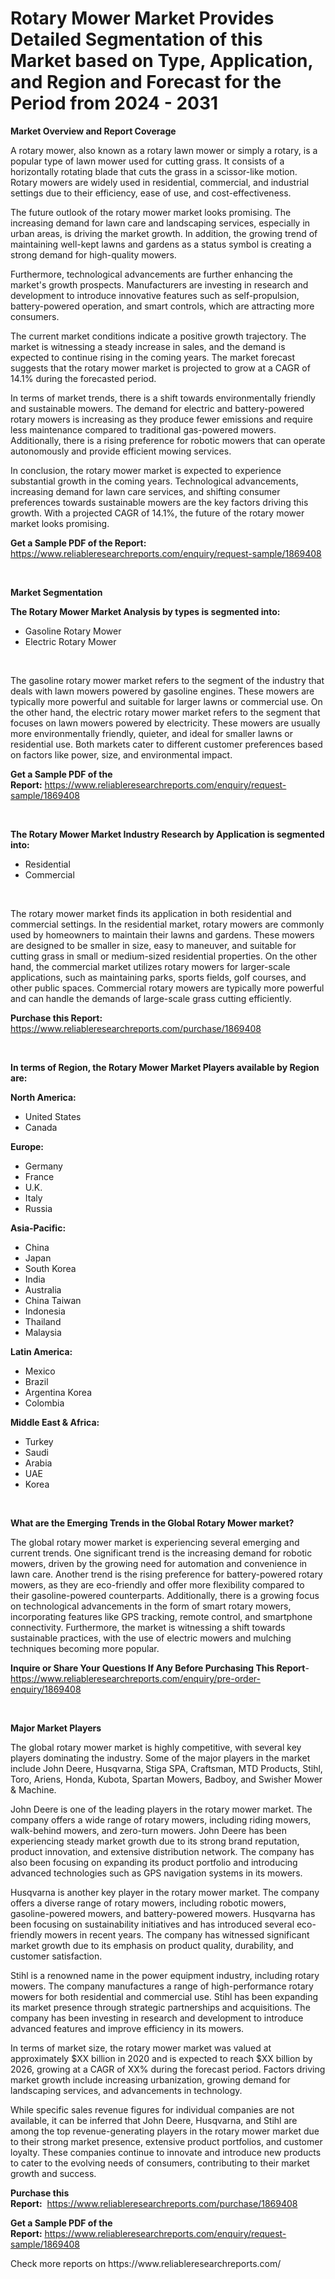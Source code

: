 <p><h1>Rotary Mower Market Provides Detailed Segmentation of this Market based on Type, Application, and Region and Forecast for the Period from 2024 - 2031</h1></p><p><strong>Market Overview and Report Coverage</strong></p>
<p><p>A rotary mower, also known as a rotary lawn mower or simply a rotary, is a popular type of lawn mower used for cutting grass. It consists of a horizontally rotating blade that cuts the grass in a scissor-like motion. Rotary mowers are widely used in residential, commercial, and industrial settings due to their efficiency, ease of use, and cost-effectiveness.</p><p>The future outlook of the rotary mower market looks promising. The increasing demand for lawn care and landscaping services, especially in urban areas, is driving the market growth. In addition, the growing trend of maintaining well-kept lawns and gardens as a status symbol is creating a strong demand for high-quality mowers.</p><p>Furthermore, technological advancements are further enhancing the market's growth prospects. Manufacturers are investing in research and development to introduce innovative features such as self-propulsion, battery-powered operation, and smart controls, which are attracting more consumers.</p><p>The current market conditions indicate a positive growth trajectory. The market is witnessing a steady increase in sales, and the demand is expected to continue rising in the coming years. The market forecast suggests that the rotary mower market is projected to grow at a CAGR of 14.1% during the forecasted period.</p><p>In terms of market trends, there is a shift towards environmentally friendly and sustainable mowers. The demand for electric and battery-powered rotary mowers is increasing as they produce fewer emissions and require less maintenance compared to traditional gas-powered mowers. Additionally, there is a rising preference for robotic mowers that can operate autonomously and provide efficient mowing services.</p><p>In conclusion, the rotary mower market is expected to experience substantial growth in the coming years. Technological advancements, increasing demand for lawn care services, and shifting consumer preferences towards sustainable mowers are the key factors driving this growth. With a projected CAGR of 14.1%, the future of the rotary mower market looks promising.</p></p>
<p><strong>Get a Sample PDF of the Report:</strong> <a href="https://www.reliableresearchreports.com/enquiry/request-sample/1869408">https://www.reliableresearchreports.com/enquiry/request-sample/1869408</a></p>
<p>&nbsp;</p>
<p><strong>Market Segmentation</strong></p>
<p><strong>The Rotary Mower Market Analysis by types is segmented into:</strong></p>
<p><ul><li>Gasoline Rotary Mower</li><li>Electric Rotary Mower</li></ul></p>
<p>&nbsp;</p>
<p><p>The gasoline rotary mower market refers to the segment of the industry that deals with lawn mowers powered by gasoline engines. These mowers are typically more powerful and suitable for larger lawns or commercial use. On the other hand, the electric rotary mower market refers to the segment that focuses on lawn mowers powered by electricity. These mowers are usually more environmentally friendly, quieter, and ideal for smaller lawns or residential use. Both markets cater to different customer preferences based on factors like power, size, and environmental impact.</p></p>
<p><strong>Get a Sample PDF of the Report:</strong>&nbsp;<a href="https://www.reliableresearchreports.com/enquiry/request-sample/1869408">https://www.reliableresearchreports.com/enquiry/request-sample/1869408</a></p>
<p>&nbsp;</p>
<p><strong>The Rotary Mower Market Industry Research by Application is segmented into:</strong></p>
<p><ul><li>Residential</li><li>Commercial</li></ul></p>
<p>&nbsp;</p>
<p><p>The rotary mower market finds its application in both residential and commercial settings. In the residential market, rotary mowers are commonly used by homeowners to maintain their lawns and gardens. These mowers are designed to be smaller in size, easy to maneuver, and suitable for cutting grass in small or medium-sized residential properties. On the other hand, the commercial market utilizes rotary mowers for larger-scale applications, such as maintaining parks, sports fields, golf courses, and other public spaces. Commercial rotary mowers are typically more powerful and can handle the demands of large-scale grass cutting efficiently.</p></p>
<p><strong>Purchase this Report:</strong>&nbsp; <a href="https://www.reliableresearchreports.com/purchase/1869408">https://www.reliableresearchreports.com/purchase/1869408</a></p>
<p>&nbsp;</p>
<p><strong>In terms of Region, the Rotary Mower Market Players available by Region are:</strong></p>
<p>
    <p> <strong> North America: </strong>
        <ul>
            <li>United States</li>
            <li>Canada</li>
        </ul>
        </p> 
    <p> <strong> Europe: </strong>
        <ul>
            <li>Germany</li>
            <li>France</li>
            <li>U.K.</li>
            <li>Italy</li>
            <li>Russia</li>
        </ul>
        </p> 
    <p> <strong> Asia-Pacific: </strong>
        <ul>
            <li>China</li>
            <li>Japan</li>
            <li>South Korea</li>
            <li>India</li>
            <li>Australia</li>
            <li>China Taiwan</li>
            <li>Indonesia</li>
            <li>Thailand</li>
            <li>Malaysia</li>
        </ul>
        </p> 
    <p> <strong> Latin America: </strong>
        <ul>
            <li>Mexico</li>
            <li>Brazil</li>
            <li>Argentina Korea</li>
            <li>Colombia</li>
        </ul>
        </p> 
    <p> <strong> Middle East & Africa: </strong>
        <ul>
            <li>Turkey</li>
            <li>Saudi</li>
            <li>Arabia</li>
            <li>UAE</li>
            <li>Korea</li>
        </ul>
    </p>
    </p>
<p>&nbsp;</p>
<p><strong>What are the Emerging Trends in the Global Rotary Mower market?</strong></p>
<p><p>The global rotary mower market is experiencing several emerging and current trends. One significant trend is the increasing demand for robotic mowers, driven by the growing need for automation and convenience in lawn care. Another trend is the rising preference for battery-powered rotary mowers, as they are eco-friendly and offer more flexibility compared to their gasoline-powered counterparts. Additionally, there is a growing focus on technological advancements in the form of smart rotary mowers, incorporating features like GPS tracking, remote control, and smartphone connectivity. Furthermore, the market is witnessing a shift towards sustainable practices, with the use of electric mowers and mulching techniques becoming more popular.</p></p>
<p><strong>Inquire or Share Your Questions If Any Before Purchasing This Report</strong>- <a href="https://www.reliableresearchreports.com/enquiry/pre-order-enquiry/1869408">https://www.reliableresearchreports.com/enquiry/pre-order-enquiry/1869408</a></p>
<p>&nbsp;</p>
<p><strong>Major Market Players</strong></p>
<p><p>The global rotary mower market is highly competitive, with several key players dominating the industry. Some of the major players in the market include John Deere, Husqvarna, Stiga SPA, Craftsman, MTD Products, Stihl, Toro, Ariens, Honda, Kubota, Spartan Mowers, Badboy, and Swisher Mower & Machine.</p><p>John Deere is one of the leading players in the rotary mower market. The company offers a wide range of rotary mowers, including riding mowers, walk-behind mowers, and zero-turn mowers. John Deere has been experiencing steady market growth due to its strong brand reputation, product innovation, and extensive distribution network. The company has also been focusing on expanding its product portfolio and introducing advanced technologies such as GPS navigation systems in its mowers.</p><p>Husqvarna is another key player in the rotary mower market. The company offers a diverse range of rotary mowers, including robotic mowers, gasoline-powered mowers, and battery-powered mowers. Husqvarna has been focusing on sustainability initiatives and has introduced several eco-friendly mowers in recent years. The company has witnessed significant market growth due to its emphasis on product quality, durability, and customer satisfaction.</p><p>Stihl is a renowned name in the power equipment industry, including rotary mowers. The company manufactures a range of high-performance rotary mowers for both residential and commercial use. Stihl has been expanding its market presence through strategic partnerships and acquisitions. The company has been investing in research and development to introduce advanced features and improve efficiency in its mowers.</p><p>In terms of market size, the rotary mower market was valued at approximately $XX billion in 2020 and is expected to reach $XX billion by 2026, growing at a CAGR of XX% during the forecast period. Factors driving market growth include increasing urbanization, growing demand for landscaping services, and advancements in technology.</p><p>While specific sales revenue figures for individual companies are not available, it can be inferred that John Deere, Husqvarna, and Stihl are among the top revenue-generating players in the rotary mower market due to their strong market presence, extensive product portfolios, and customer loyalty. These companies continue to innovate and introduce new products to cater to the evolving needs of consumers, contributing to their market growth and success.</p></p>
<p><strong>Purchase this Report:</strong>&nbsp;&nbsp;<a href="https://www.reliableresearchreports.com/purchase/1869408">https://www.reliableresearchreports.com/purchase/1869408</a></p>
<p></p>
<p><strong>Get a Sample PDF of the Report:</strong>&nbsp;<a href="https://www.reliableresearchreports.com/enquiry/request-sample/1869408">https://www.reliableresearchreports.com/enquiry/request-sample/1869408</a></p>
<p>Check more reports on https://www.reliableresearchreports.com/</p>